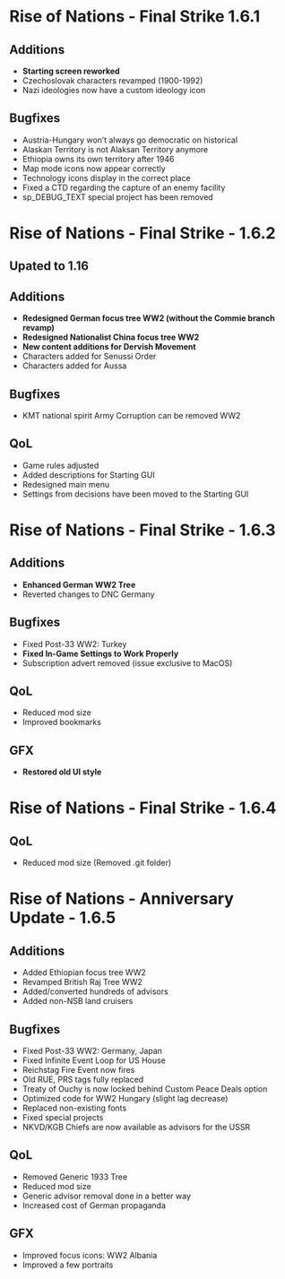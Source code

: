 # Rise of Nations - Final Strike 1.6.1
## Additions
- **Starting screen reworked**
- Czechoslovak characters revamped (1900-1992)
- Nazi ideologies now have a custom ideology icon
## Bugfixes
- Austria-Hungary won’t always go democratic on historical
- Alaskan Territory is not Alaksan Territory anymore
- Ethiopia owns its own territory after 1946
- Map mode icons now appear correctly
- Technology icons display in the correct place
- Fixed a CTD regarding the capture of an enemy facility
- sp_DEBUG_TEXT special project has been removed

# Rise of Nations - Final Strike - 1.6.2
## Upated to 1.16
## Additions
- **Redesigned German focus tree WW2 (without the Commie branch revamp)**
- **Redesigned Nationalist China focus tree WW2**
- **New content additions for Dervish Movement**
- Characters added for Senussi Order
- Characters added for Aussa
## Bugfixes
- KMT national spirit Army Corruption can be removed WW2
## QoL
- Game rules adjusted
- Added descriptions for Starting GUI
- Redesigned main menu
- Settings from decisions have been moved to the Starting GUI

# Rise of Nations - Final Strike - 1.6.3
## Additions
- **Enhanced German WW2 Tree**
- Reverted changes to DNC Germany
## Bugfixes
- Fixed Post-33 WW2: Turkey
- **Fixed In-Game Settings to Work Properly**
- Subscription advert removed (issue exclusive to MacOS)
## QoL
- Reduced mod size
- Improved bookmarks
## GFX
- **Restored old UI style**

# Rise of Nations - Final Strike - 1.6.4
## QoL
- Reduced mod size (Removed .git folder)

# Rise of Nations - Anniversary Update - 1.6.5
## Additions
- Added Ethiopian focus tree WW2
- Revamped British Raj Tree WW2
- Added/converted hundreds of advisors
- Added non-NSB land cruisers
## Bugfixes
- Fixed Post-33 WW2: Germany, Japan
- Fixed Infinite Event Loop for US House
- Reichstag Fire Event now fires
- Old RUE, PRS tags fully replaced
- Treaty of Ouchy is now locked behind Custom Peace Deals option
- Optimized code for WW2 Hungary (slight lag decrease)
- Replaced non-existing fonts
- Fixed special projects
- NKVD/KGB Chiefs are now available as advisors for the USSR
## QoL
- Removed Generic 1933 Tree
- Reduced mod size
- Generic advisor removal done in a better way
- Increased cost of German propaganda
## GFX
- Improved focus icons: WW2 Albania
- Improved a few portraits
